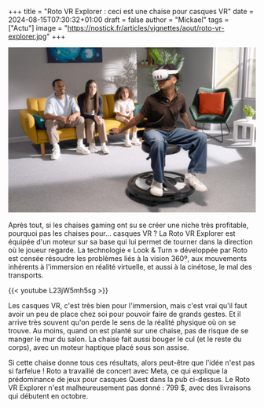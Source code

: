 +++
title = "Roto VR Explorer : ceci est une chaise pour casques VR"
date = 2024-08-15T07:30:32+01:00
draft = false
author = "Mickael"
tags = ["Actu"]
image = "https://nostick.fr/articles/vignettes/aout/roto-vr-explorer.jpg"
+++

![Roto VR Explorer](roto-vr-explorer.jpg "")

Après tout, si les chaises gaming ont su se créer une niche très profitable, pourquoi pas les chaises pour… casques VR ? La Roto VR Explorer est équipée d'un moteur sur sa base qui lui permet de tourner dans la direction où le joueur regarde. La technologie « Look & Turn » développée par Roto est censée résoudre les problèmes liés à la vision 360º, aux mouvements inhérents à l'immersion en réalité virtuelle, et aussi à la cinétose, le mal des transports.

{{< youtube L23jW5mh5sg >}} 

Les casques VR, c'est très bien pour l'immersion, mais c'est vrai qu'il faut avoir un peu de place chez soi pour pouvoir faire de grands gestes. Et il arrive très souvent qu'on perde le sens de la réalité physique où on se trouve. Au moins, quand on est planté sur une chaise, pas de risque de se manger le mur du salon. La chaise fait aussi bouger le cul (et le reste du corps), avec un moteur haptique placé sous son assise.

Si cette chaise donne tous ces résultats, alors peut-être que l'idée n'est pas si farfelue ! Roto a travaillé de concert avec Meta, ce qui explique la prédominance de jeux pour casques Quest dans la pub ci-dessus. Le Roto VR Explorer n'est malheureusement pas donné : 799 $, avec des livraisons qui débutent en octobre.